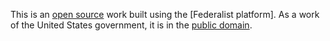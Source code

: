 This is an [open source] work built using the [Federalist platform]. As a work of the United States government,
it is in the [public domain][license].

[Federalist]: https://federalist.18f.gov/
[open source]: https://github.com/us-federal-sbst/SBST-NSTC
[license]: https://github.com/us-federal-sbst/SBST-NSTC/blob/master/LICENSE

